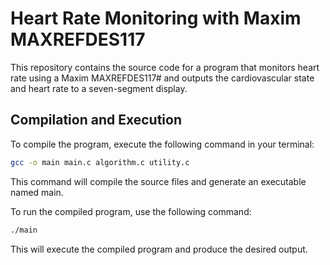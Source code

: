 # Heart Rate Monitoring with Maxim MAXREFDES117

This repository contains the source code for a program that monitors heart rate using a Maxim MAXREFDES117# and outputs the cardiovascular state and heart rate to a seven-segment display.

## Compilation and Execution

To compile the program, execute the following command in your terminal:

```bash
gcc -o main main.c algorithm.c utility.c
```
This command will compile the source files and generate an executable named main.

To run the compiled program, use the following command:

```bash
./main
```
This will execute the compiled program and produce the desired output.
